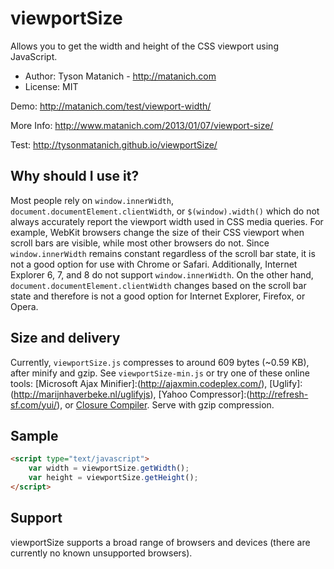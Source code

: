﻿# viewportSize

Allows you to get the width and height of the CSS viewport using JavaScript.


* Author: Tyson Matanich - http://matanich.com
* License: MIT


Demo: http://matanich.com/test/viewport-width/

More Info: http://www.matanich.com/2013/01/07/viewport-size/

Test: http://tysonmatanich.github.io/viewportSize/


## Why should I use it?

Most people rely on `window.innerWidth`, `document.documentElement.clientWidth`, or `$(window).width()` which do not always accurately report the viewport width used in CSS media queries. For example, WebKit browsers change the size of their CSS viewport when scroll bars are visible, while most other browsers do not. Since `window.innerWidth` remains constant regardless of the scroll bar state, it is not a good option for use with Chrome or Safari. Additionally, Internet Explorer 6, 7, and 8 do not support `window.innerWidth`. On the other hand, `document.documentElement.clientWidth` changes based on the scroll bar state and therefore is not a good option for Internet Explorer, Firefox, or Opera.


## Size and delivery

Currently, `viewportSize.js` compresses to around 609 bytes (~0.59 KB), after minify and gzip. See `viewportSize-min.js` or try one of these online tools: [Microsoft Ajax Minifier]:(http://ajaxmin.codeplex.com/), [Uglify]:(http://marijnhaverbeke.nl/uglifyjs), [Yahoo Compressor]:(http://refresh-sf.com/yui/), or [Closure Compiler](http://closure-compiler.appspot.com/home). Serve with gzip compression.

## Sample


```html
<script type="text/javascript">
	var width = viewportSize.getWidth();
	var height = viewportSize.getHeight();
</script>
```

## Support

viewportSize supports a broad range of browsers and devices (there are currently no known unsupported browsers).
